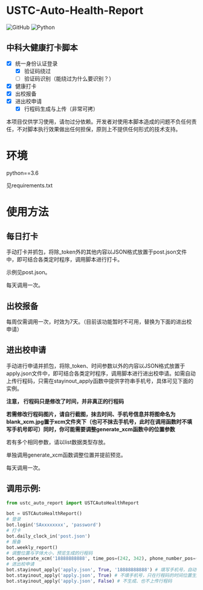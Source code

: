 # USTC-Auto-Health-Report

![GitHub](https://img.shields.io/github/license/windshadow233/USTC-Auto-Health-Report?style=plastic)
![Python](https://img.shields.io/badge/Language-Python-blueviolet?style=plastic)

## 中科大健康打卡脚本

- [x] 统一身份认证登录
    - [x] 验证码绕过
    - [ ] 验证码识别（能绕过为什么要识别？）
    
- [x] 健康打卡
- [x] 出校报备
- [x] 进出校申请
    - [x] 行程码生成与上传（非常可拷）

本项目仅供学习使用，请勿过分依赖。开发者对使用本脚本造成的问题不负任何责任，不对脚本执行效果做出任何担保，原则上不提供任何形式的技术支持。

# 环境

python==3.6

见requirements.txt

# 使用方法

## 每日打卡
手动打卡并抓包，将除_token外的其他内容以JSON格式放置于post.json文件中，即可结合各类定时程序，调用脚本进行打卡。

示例见post.json。

每天调用一次。

## 出校报备

每周仅需调用一次，时效为7天。（目前该功能暂时不可用，替换为下面的进出校申请）

## 进出校申请

手动进行申请并抓包，将除_token、时间参数以外的内容以JSON格式放置于apply.json文件中，即可结合各类定时程序，调用脚本进行进出校申请。如需自动上传行程码，只需在stayinout_apply函数中提供字符串手机号，具体可见下面的实例。

**注意， 行程码只是修改了时间，并非真正的行程码**

**若需修改行程码图片，请自行截图，抹去时间、手机号信息并将图命名为blank_xcm.jpg置于xcm文件夹下（也可不抹去手机号，此时在调用函数时不填写手机号即可）同时，你可能需要调整generate_xcm函数中的位置参数**

若有多个相同参数，请以list数据类型存放。

单独调用generate_xcm函数调整位置并提前预览。

每天调用一次。

## 调用示例:
```python
from ustc_auto_report import USTCAutoHealthReport

bot = USTCAutoHealthReport()
# 登录
bot.login('SAxxxxxxxx', 'password')
# 打卡
bot.daily_clock_in('post.json')
# 报备
bot.weekly_report()
# 调整位置与字体大小，预览生成的行程码
bot.generate_xcm('18888888888', time_pos=(242, 342), phone_number_pos=(178, 283), display=True)
# 进出校申请
bot.stayinout_apply('apply.json', True, '18888888888') # 填写手机号，自动生成行程码并上传
bot.stayinout_apply('apply.json', True) # 不填手机号，只在行程码的时间位置生成时间字符串
bot.stayinout_apply('apply.json', False) # 不生成、也不上传行程码
```
